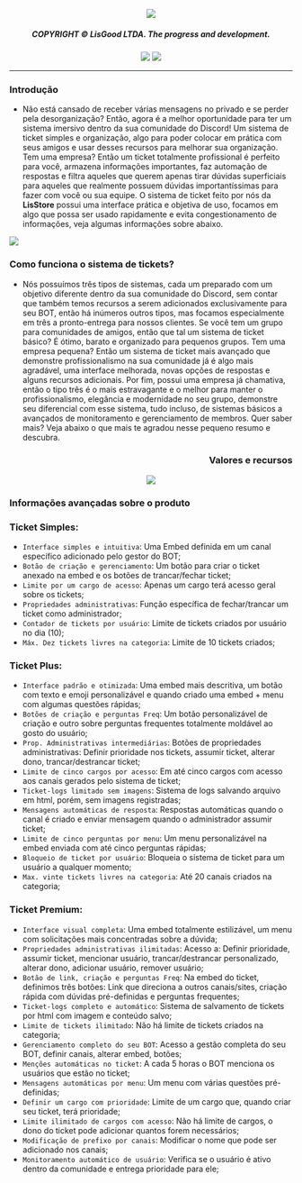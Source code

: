 <p align="center">
  <img src="https://media.discordapp.net/attachments/1184946106422014023/1239789536842743828/ticket1.png?ex=66608bbb&is=665f3a3b&hm=eb73d6fa5f8727646b9cdab6ed973477ca4d032829997a4b53a2f3464d7a46fd&=&format=webp&quality=lossless"> 
</p><div align="center">
  <h5>COPYRIGHT © LisGood LTDA. The progress and development.</h4>
</div>

<div align="center">
  <img src="https://img.shields.io/badge/from%20/userLisG-black?logo=github&logoColor=Write">
  <img src="https://img.shields.io/badge/LisStore-black?logo=javascript&logoColor=Write">
</div>
<hr>

### Introdução
- Não está cansado de receber várias mensagens no privado e se perder pela desorganização? Então, agora é a melhor oportunidade para ter um sistema imersivo dentro da sua comunidade do Discord! Um sistema de ticket simples e organização, algo para poder colocar em prática com seus amigos e usar desses recursos para melhorar sua organização. Tem uma empresa? Então um ticket totalmente profissional é perfeito para você, armazena informações importantes, faz automação de respostas e filtra aqueles que querem apenas tirar dúvidas superficiais para aqueles que realmente possuem dúvidas importantíssimas para fazer com você ou sua equipe. O sistema de ticket feito por nós da **LisStore** possui uma interface prática e objetiva de uso, focamos em algo que possa ser usado rapidamente e evita congestionamento de informações, veja algumas informações sobre abaixo.

<p align="left">
  <img src="https://i.imgur.com/x3rp2j7.png"> 
</p>

### Como funciona o sistema de tickets?
- Nós possuímos três tipos de sistemas, cada um preparado com um objetivo diferente dentro da sua comunidade do Discord, sem contar que também temos recursos a serem adicionados exclusivamente para seu BOT, então há inúmeros outros tipos, mas focamos especialmente em três a pronto-entrega para nossos clientes. Se você tem um grupo para comunidades de amigos, então que tal um sistema de ticket básico? É ótimo, barato e organizado para pequenos grupos. Tem uma empresa pequena? Então um sistema de ticket mais avançado que demonstre profissionalismo na sua comunidade já é algo mais agradável, uma interface melhorada, novas opções de respostas e alguns recursos adicionais. Por fim, possui uma empresa já chamativa, então o tipo três é o mais estravagante e o melhor para manter o profissionalismo, elegância e modernidade no seu grupo, demonstre seu diferencial com esse sistema, tudo incluso, de sistemas básicos a avançados de monitoramento e gerenciamento de membros. Quer saber mais? Veja abaixo o que mais te agradou nesse pequeno resumo e descubra.

</p><div align="right">
  <h3>Valores e recursos</h4>
</div>

<p align="center">
  <img src="https://i.imgur.com/p3lMi3C.png"> 
</p>

</p><div align="left">
  <h3>Informações avançadas sobre o produto</h4>
</div>

### Ticket Simples:
- `Interface simples e intuitiva`: Uma Embed definida em um canal específico adicionado pelo gestor do BOT;
- `Botão de criação e gerenciamento`: Um botão para criar o ticket anexado na embed e os botões de trancar/fechar ticket;
- `Limite por um cargo de acesso`: Apenas um cargo terá acesso geral sobre os tickets;
- `Propriedades administrativas`: Função específica de fechar/trancar um ticket como administrador;
- `Contador de tickets por usuário`: Limite de tickets criados por usuário no dia (10);
- `Máx. Dez tickets livres na categoria`: Limite de 10 tickets criados;

### Ticket Plus:
- `Interface padrão e otimizada`: Uma embed mais descritiva, um botão com texto e emoji personalizável e quando criado uma embed + menu com algumas questões rápidas;
- `Botões de criação e perguntas Freq`: Um botão personalizável de criação e outro sobre perguntas frequentes totalmente moldável ao gosto do usuário;
- `Prop. Administrativas intermediárias`: Botões de propriedades administrativas: Definir prioridade nos tickets, assumir ticket, alterar dono, trancar/destrancar ticket;
- `Limite de cinco cargos por acesso`: Em até cinco cargos com acesso aos canais gerados pelo sistema de ticket;
- `Ticket-logs limitado sem imagens`: Sistema de logs salvando arquivo em html, porém, sem imagens registradas;
- `Mensagens automáticas de resposta`: Respostas automáticas quando o canal é criado e enviar mensagem quando o administrador assumir ticket;
- `Limite de cinco perguntas por menu`: Um menu personalizável na embed enviada com até cinco perguntas rápidas;
- `Bloqueio de ticket por usuário`: Bloqueia o sistema de ticket para um usuário a qualquer momento;
- `Max. vinte tickets livres na categoria`: Até 20 canais criados na categoria;

### Ticket Premium:
- `Interface visual completa`: Uma embed totalmente estilizável, um menu com solicitações mais concentradas sobre a dúvida;
- `Propriedades administrativas ilimitadas`: Acesso a: Definir prioridade, assumir ticket, mencionar usuário, trancar/destrancar personalizado, alterar dono, adicionar usuário, remover usuário;
- `Botão de link, criação e perguntas Freq`: Na embed do ticket, definimos três botões: Link que direciona a outros canais/sites, criação rápida com dúvidas pré-definidas e perguntas frequentes;
- `Ticket-logs completo e automático`: Sistema de salvamento de tickets por html com imagem e conteúdo salvo;
- `Limite de tickets ilimitado`: Não há limite de tickets criados na categoria;
- `Gerenciamento completo do seu BOT`: Acesso a gestão completa do seu BOT, definir canais, alterar embed, botões;
- `Menções automáticas no ticket`: A cada 5 horas o BOT menciona os usuários que estão no ticket;
- `Mensagens automáticas por menu`: Um menu com várias questões pré-definidas;
- `Definir um cargo com prioridade`: Limite de um cargo que, quando criar seu ticket, terá prioridade;
- `Limite ilimitado de cargos com acesso`: Não há limite de cargos, o dono do ticket pode adicionar quantos forem necessários;
- `Modificação de prefixo por canais`: Modificar o nome que pode ser adicionado nos canais;
- `Monitoramento automático de usuário`: Verifica se o usuário é ativo dentro da comunidade e entrega prioridade para ele;
